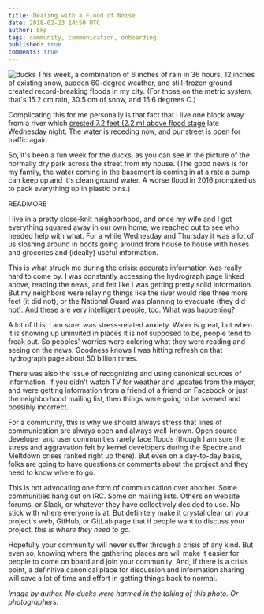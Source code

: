 ```yaml
---
title: Dealing with a Flood of Noise
date: 2018-02-23 14:50 UTC
author: bkp
tags: community, communication, onboarding
published: true
comments: true
---
```


![ducks](blog/bkp/ducks.jpg) This week, a combination of 6 inches of rain in 36 hours, 12 inches of existing snow, sudden 60-degree weather, and still-frozen ground created record-breaking floods in my city. (For those on the metric system, that's 15.2 cm rain, 30.5 cm of snow, and 15.6 degrees C.)

Complicating this for me personally is that fact that I live one block away from a river which [crested 7.2 feet (2.2 m) above flood stage](http://water.weather.gov/ahps2/hydrograph.php?gage=sbni3&wfo=iwx) late Wednesday night. The water is receding now, and our street is open for traffic again.

So, it's been a fun week for the ducks, as you can see in the picture of the normally dry park across the street from my house. (The good news is for my family, the water coming in the basement is coming in at a rate a pump can keep up and it's clean ground water. A worse flood in 2016 prompted us to pack everything up in plastic bins.)

READMORE

I live in a pretty close-knit neighborhood, and once my wife and I got everything squared away in our own home, we reached out to see who needed help with what. For a while Wednesday and Thursday it was a lot of us sloshing around in boots going around from house to house with hoses and groceries and (ideally) useful information.

This is what struck me during the crisis: accurate information was really hard to come by. I was constantly accessing the hydrograph page linked above, reading the news, and felt like I was getting pretty solid information. But my neighbors were relaying things like the river would rise three more feet (it did not), or the National Guard was planning to evacuate (they did not). And these are very intelligent people, too. What was happening?

A lot of this, I am sure, was stress-related anxiety. Water is great, but when it is showing up uninvited in places it is not supposed to be, people tend to freak out. So peoples' worries were coloring what they were reading and seeing on the news. Goodness knows I was hitting refresh on that hydrograph page about 50 billion times.

There was also the issue of recognizing and using canonical sources of information. If you didn't watch TV for weather and updates from the mayor, and were getting information from a friend of a friend on Facebook or just the neighborhood mailing list, then things were going to be skewed and possibly incorrect.

For a community, this is why we should always stress that lines of communication are always open and always well-known. Open source developer and user communities rarely face floods (though I am sure the stress and aggravation felt by kernel developers during the Spectre and Meltdown crises ranked right up there). But even on a day-to-day basis, folks are going to have questions or comments about the project and they need to know where to go.

This is not advocating one form of communication over another. Some communities hang out on IRC. Some on mailing lists. Others on website forums, or Slack, or whatever they have collectively decided to use. No stick with where everyone is at. But definitely make it crystal clear on your project's web, GitHub, or GitLab page that if people want to discuss your project, *this is where they need to go.*

Hopefully your community will never suffer through a crisis of any kind. But even so, knowing where the gathering places are will make it easier for people to come on board and join your community. And, if there is a crisis point, a definitive canonical place for discussion and information sharing will save a lot of time and effort in getting things back to normal.

*Image by author. No ducks were harmed in the taking of this photo. Or photographers.*
